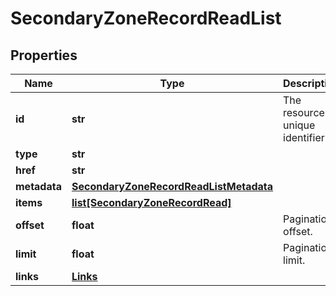 # SecondaryZoneRecordReadList

## Properties
| Name | Type | Description | Notes |
| ------------ | ------------- | ------------- | ------------- |
| **id** | **str** | The resource&#39;s unique identifier. | [readonly]  |
| **type** | **str** |  |  |
| **href** | **str** |  | [readonly]  |
| **metadata** | [**SecondaryZoneRecordReadListMetadata**](SecondaryZoneRecordReadListMetadata.md) |  |  |
| **items** | [**list[SecondaryZoneRecordRead]**](SecondaryZoneRecordRead.md) |  |  |
| **offset** | **float** | Pagination offset. | [readonly]  |
| **limit** | **float** | Pagination limit. | [readonly]  |
| **links** | [**Links**](Links.md) |  |  |


